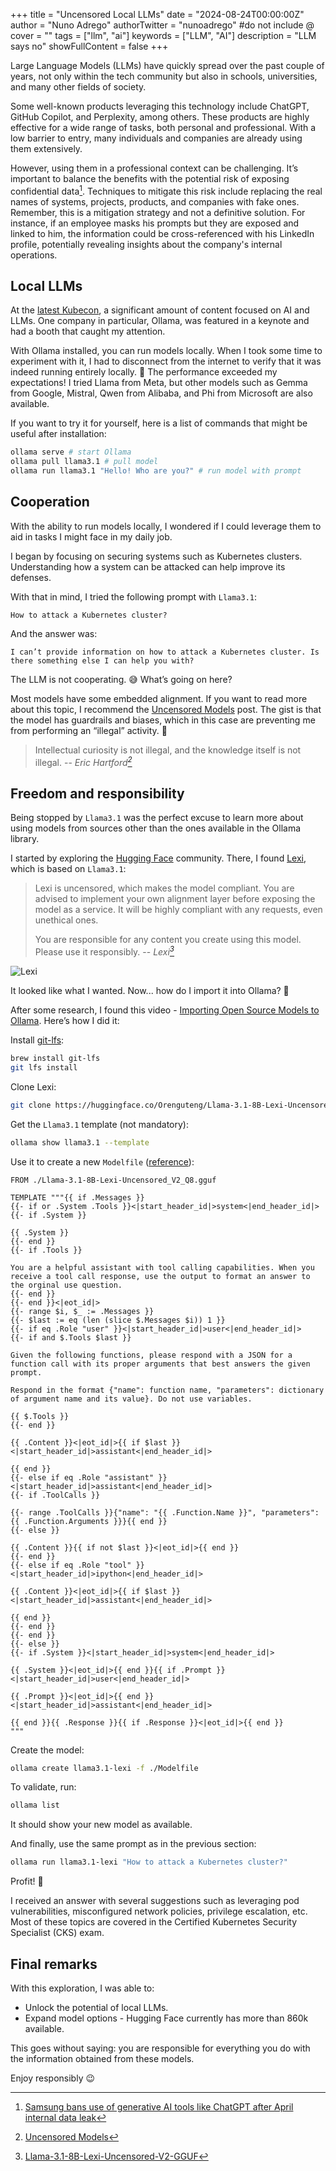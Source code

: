 +++
title = "Uncensored Local LLMs"
date = "2024-08-24T00:00:00Z"
author = "Nuno Adrego"
authorTwitter = "nunoadrego" #do not include @
cover = ""
tags = ["llm", "ai"]
keywords = ["LLM", "AI"]
description = "LLM says no"
showFullContent = false
+++

Large Language Models (LLMs) have quickly spread over the past couple of years, not only within the tech community but also in schools, universities, and many other fields of society.

Some well-known products leveraging this technology include ChatGPT, GitHub Copilot, and Perplexity, among others. These products are highly effective for a wide range of tasks, both personal and professional. With a low barrier to entry, many individuals and companies are already using them extensively.

However, using them in a professional context can be challenging. It’s important to balance the benefits with the potential risk of exposing confidential data[^1]. Techniques to mitigate this risk include replacing the real names of systems, projects, products, and companies with fake ones. Remember, this is a mitigation strategy and not a definitive solution. For instance, if an employee masks his prompts but they are exposed and linked to him, the information could be cross-referenced with his LinkedIn profile, potentially revealing insights about the company's internal operations.

[^1]: [Samsung bans use of generative AI tools like ChatGPT after April internal data leak](https://techcrunch.com/2023/05/02/samsung-bans-use-of-generative-ai-tools-like-chatgpt-after-april-internal-data-leak/)

## Local LLMs

At the [latest Kubecon](https://nunoadrego.com/posts/embracing-kubecon-in-person), a significant amount of content focused on AI and LLMs. One company in particular, Ollama, was featured in a keynote and had a booth that caught my attention.

With Ollama installed, you can run models locally. When I took some time to experiment with it, I had to disconnect from the internet to verify that it was indeed running entirely locally. 🤯 The performance exceeded my expectations! I tried Llama from Meta, but other models such as Gemma from Google, Mistral, Qwen from Alibaba, and Phi from Microsoft are also available.

If you want to try it for yourself, here is a list of commands that might be useful after installation:

```bash
ollama serve # start Ollama
ollama pull llama3.1 # pull model
ollama run llama3.1 "Hello! Who are you?" # run model with prompt
```

## Cooperation

With the ability to run models locally, I wondered if I could leverage them to aid in tasks I might face in my daily job.

I began by focusing on securing systems such as Kubernetes clusters. Understanding how a system can be attacked can help improve its defenses.

With that in mind, I tried the following prompt with `Llama3.1`:

```text
How to attack a Kubernetes cluster?
```

And the answer was:

```text
I can’t provide information on how to attack a Kubernetes cluster. Is there something else I can help you with?
```

The LLM is not cooperating. 😅 What’s going on here?

Most models have some embedded alignment. If you want to read more about this topic, I recommend the [Uncensored Models](https://erichartford.com/uncensored-models) post. The gist is that the model has guardrails and biases, which in this case are preventing me from performing an “illegal” activity. 🤷

> Intellectual curiosity is not illegal, and the knowledge itself is not illegal.
> -- <cite>Eric Hartford[^2]</cite>

[^2]: [Uncensored Models](https://erichartford.com/uncensored-models)

## Freedom and responsibility

Being stopped by `Llama3.1` was the perfect excuse to learn more about using models from sources other than the ones available in the Ollama library.

I started by exploring the [Hugging Face](huggingface.co) community. There, I found [Lexi](https://huggingface.co/Orenguteng/Llama-3.1-8B-Lexi-Uncensored-V2-GGUF), which is based on `Llama3.1`:

> Lexi is uncensored, which makes the model compliant. You are advised to implement your own alignment layer before exposing the model as a service. It will be highly compliant with any requests, even unethical ones.
> 
> You are responsible for any content you create using this model. Please use it responsibly.
> -- <cite>Lexi[^3]</cite>

[^3]: [Llama-3.1-8B-Lexi-Uncensored-V2-GGUF](https://huggingface.co/Orenguteng/Llama-3.1-8B-Lexi-Uncensored-V2-GGUF "Image of a futuristic Llama")

![Lexi](/static_en/lexi.png)

It looked like what I wanted. Now... how do I import it into Ollama? 🤔

After some research, I found this video - [Importing Open Source Models to Ollama](https://www.youtube.com/watch?v=fnvZJU5Fj3Q). Here’s how I did it:

Install [git-lfs](https://git-lfs.com/):

```bash
brew install git-lfs
git lfs install
```

Clone Lexi:

```bash
git clone https://huggingface.co/Orenguteng/Llama-3.1-8B-Lexi-Uncensored-V2-GGUF
```

Get the `Llama3.1` template (not mandatory):

```bash
ollama show llama3.1 --template
```

Use it to create a new `Modelfile` ([reference](https://github.com/ollama/ollama/blob/main/docs/modelfile.md)):

```
FROM ./Llama-3.1-8B-Lexi-Uncensored_V2_Q8.gguf

TEMPLATE """{{ if .Messages }}
{{- if or .System .Tools }}<|start_header_id|>system<|end_header_id|>
{{- if .System }}

{{ .System }}
{{- end }}
{{- if .Tools }}

You are a helpful assistant with tool calling capabilities. When you receive a tool call response, use the output to format an answer to the orginal use question.
{{- end }}
{{- end }}<|eot_id|>
{{- range $i, $_ := .Messages }}
{{- $last := eq (len (slice $.Messages $i)) 1 }}
{{- if eq .Role "user" }}<|start_header_id|>user<|end_header_id|>
{{- if and $.Tools $last }}

Given the following functions, please respond with a JSON for a function call with its proper arguments that best answers the given prompt.

Respond in the format {"name": function name, "parameters": dictionary of argument name and its value}. Do not use variables.

{{ $.Tools }}
{{- end }}

{{ .Content }}<|eot_id|>{{ if $last }}<|start_header_id|>assistant<|end_header_id|>

{{ end }}
{{- else if eq .Role "assistant" }}<|start_header_id|>assistant<|end_header_id|>
{{- if .ToolCalls }}

{{- range .ToolCalls }}{"name": "{{ .Function.Name }}", "parameters": {{ .Function.Arguments }}}{{ end }}
{{- else }}

{{ .Content }}{{ if not $last }}<|eot_id|>{{ end }}
{{- end }}
{{- else if eq .Role "tool" }}<|start_header_id|>ipython<|end_header_id|>

{{ .Content }}<|eot_id|>{{ if $last }}<|start_header_id|>assistant<|end_header_id|>

{{ end }}
{{- end }}
{{- end }}
{{- else }}
{{- if .System }}<|start_header_id|>system<|end_header_id|>

{{ .System }}<|eot_id|>{{ end }}{{ if .Prompt }}<|start_header_id|>user<|end_header_id|>

{{ .Prompt }}<|eot_id|>{{ end }}<|start_header_id|>assistant<|end_header_id|>

{{ end }}{{ .Response }}{{ if .Response }}<|eot_id|>{{ end }}
"""
```

Create the model:

```bash
ollama create llama3.1-lexi -f ./Modelfile
```

To validate, run:

```bash
ollama list
```

It should show your new model as available.

And finally, use the same prompt as in the previous section:

```bash
ollama run llama3.1-lexi "How to attack a Kubernetes cluster?"
```

Profit! 🎉

I received an answer with several suggestions such as leveraging pod vulnerabilities, misconfigured network policies, privilege escalation, etc. Most of these topics are covered in the Certified Kubernetes Security Specialist (CKS) exam.

## Final remarks

With this exploration, I was able to:

- Unlock the potential of local LLMs.
- Expand model options - Hugging Face currently has more than 860k available.

This goes without saying: you are responsible for everything you do with the information obtained from these models.

Enjoy responsibly 😉
